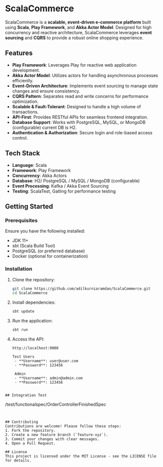 # ScalaCommerce

ScalaCommerce is a **scalable, event-driven e-commerce platform** built using **Scala**, **Play Framework**, and **Akka Actor Model**. Designed for high concurrency and reactive architecture, ScalaCommerce leverages **event sourcing** and **CQRS** to provide a robust online shopping experience.

## Features
- **Play Framework**: Leverages Play for reactive web application development.
- **Akka Actor Model**: Utilizes actors for handling asynchronous processes efficiently.
- **Event-Driven Architecture**: Implements event sourcing to manage state changes and ensure consistency.
- **CQRS Pattern**: Separates read and write concerns for performance optimization.
- **Scalable & Fault-Tolerant**: Designed to handle a high volume of transactions.
- **API-First**: Provides RESTful APIs for seamless frontend integration.
- **Database Support**: Works with PostgreSQL, MySQL, or MongoDB (configurable) current DB is H2.
- **Authentication & Authorization**: Secure login and role-based access control.

## Tech Stack
- **Language**: Scala
- **Framework**: Play Framework
- **Concurrency**: Akka Actors
- **Database**: H2/ PostgreSQL / MySQL / MongoDB (configurable)
- **Event Processing**: Kafka / Akka Event Sourcing
- **Testing**: ScalaTest, Gatling for performance testing

## Getting Started

### Prerequisites
Ensure you have the following installed:
- JDK 11+
- sbt (Scala Build Tool)
- PostgreSQL (or preferred database)
- Docker (optional for containerization)

### Installation
1. Clone the repository:
   ```sh
   git clone https://github.com/adilkurniaramdan/ScalaCommerce.git
   cd ScalaCommerce
   ```
2. Install dependencies:
   ```sh
   sbt update
   ```
3. Run the application:
   ```sh
   sbt run
   ```
4. Access the API:
   ```
   http://localhost:9000

   Test Users
    - **Username**: user@user.com
    - **Password**: 123456
    
    Admin
    - **Username**: admin@admin.com
    - **Password**: 123456
  ```

## Integration Test
```
/test/functionalspec/OrderControllerFinishedSpec
```


## Contributing
Contributions are welcome! Please follow these steps:
1. Fork the repository.
2. Create a new feature branch (`feature-xyz`).
3. Commit your changes with clear messages.
4. Open a Pull Request.

## License
This project is licensed under the MIT License - see the LICENSE file for details.
